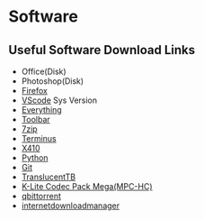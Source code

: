 # Software

## Useful Software Download Links

- Office(Disk)
- Photoshop(Disk)
- [Firefox](https://download-ssl.firefox.com.cn/releases-sha2/stub/official/zh-CN/Firefox-latest.exe)
- [VScode](https://code.visualstudio.com/download) Sys Version
- [Everything](https://www.voidtools.com/Everything-1.4.1.1005.x64-Setup.exe)
- [Toolbar](https://github.com/stnkl/EverythingToolbar/releases/download/0.6.3/EverythingToolbar-0.6.3.msi)
- [7zip](https://www.7-zip.org/a/7z1900-x64.exe)
- [Terminus](https://github.com/Eugeny/terminus/releases/download/v1.0.137/terminus-1.0.137-setup.exe)
- [X410](https://www.microsoft.com/store/apps/9nlp712zmn9q)
- [Python](https://www.python.org/ftp/python/3.8.3/python-3.8.3-amd64.exe)
- [Git](https://github.com/git-for-windows/git/releases/download/v2.31.1.windows.1/Git-2.31.1-64-bit.exe)
- [TranslucentTB](https://github.com/TranslucentTB/TranslucentTB/releases/download/2020.2/TranslucentTB-setup.exe)
- [K-Lite Codec Pack Mega(MPC-HC)](https://www.codecguide.com/download_k-lite_codec_pack_mega.htm)
- [qbittorrent](https://www.qbittorrent.org/download.php)
- [internetdownloadmanager](https://www.internetdownloadmanager.com/download.html)
